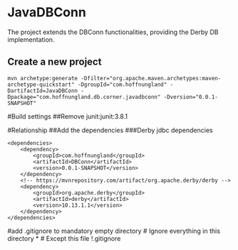 # JavaDBConn

The project extends the DBConn functionalities, providing the Derby DB implementation.

## Create a new project
	mvn archetype:generate -Dfilter="org.apache.maven.archetypes:maven-archetype-quickstart" -DgroupId="com.hoffnungland" -DartifactId=JavaDBConn -Dpackage="com.hoffnungland.db.corner.javadbconn" -Dversion="0.0.1-SNAPSHOT"
#Build settings
##Remove junit:junit:3.8.1


#Relationship
##Add the dependencies
###Derby jdbc dependencies

	<dependencies>
		<dependency>
			<groupId>com.hoffnungland</groupId>
			<artifactId>DBConn</artifactId>
			<version>0.0.1-SNAPSHOT</version>
		</dependency>
		<!-- https://mvnrepository.com/artifact/org.apache.derby/derby -->
		<dependency>
			<groupId>org.apache.derby</groupId>
			<artifactId>derby</artifactId>
			<version>10.13.1.1</version>
		</dependency>
	</dependencies>

#add .gitignore to mandatory empty directory
	# Ignore everything in this directory
	*
	# Except this file
	!.gitignore
